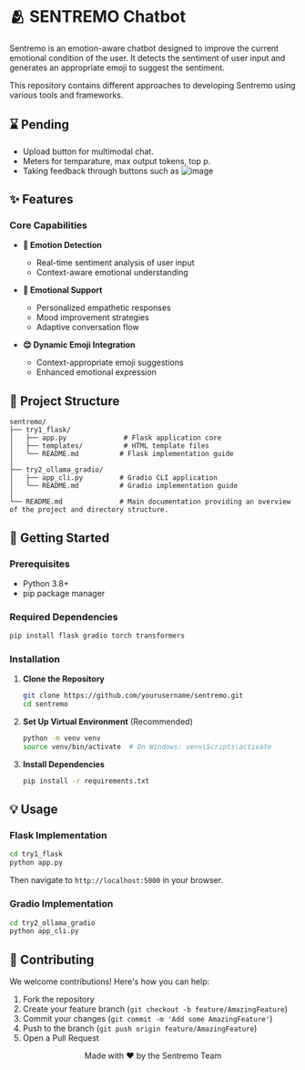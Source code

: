 # 🫂 SENTREMO Chatbot

Sentremo is an emotion-aware chatbot designed to improve the current emotional condition of the user. It detects the sentiment of user input and generates an appropriate emoji to suggest the sentiment. 

This repository contains different approaches to developing Sentremo using various tools and frameworks.

## ⌛ Pending

- Upload button for multimodal chat.
- Meters for temparature, max output tokens, top p.
- Taking feedback through buttons such as
![image](https://github.com/user-attachments/assets/10116be5-5997-4c86-8490-5a313ae45b06)


## ✨ Features

### Core Capabilities

- **🎯 Emotion Detection**
  - Real-time sentiment analysis of user input
  - Context-aware emotional understanding

- **💝 Emotional Support**
  - Personalized empathetic responses
  - Mood improvement strategies
  - Adaptive conversation flow

- **😊 Dynamic Emoji Integration**
  - Context-appropriate emoji suggestions
  - Enhanced emotional expression
    

## 📂 Project Structure

```
sentremo/
├── try1_flask/
│   ├── app.py              # Flask application core
│   ├── templates/          # HTML template files
│   └── README.md          # Flask implementation guide
│
├── try2_ollama_gradio/
│   ├── app_cli.py         # Gradio CLI application
│   └── README.md          # Gradio implementation guide
│
└── README.md              # Main documentation providing an overview of the project and directory structure.
```

## 🚀 Getting Started

### Prerequisites

- Python 3.8+
- pip package manager

### Required Dependencies

```bash
pip install flask gradio torch transformers
```

### Installation

1. **Clone the Repository**
   ```bash
   git clone https://github.com/yourusername/sentremo.git
   cd sentremo
   ```

2. **Set Up Virtual Environment** (Recommended)
   ```bash
   python -m venv venv
   source venv/bin/activate  # On Windows: venv\Scripts\activate
   ```

3. **Install Dependencies**
   ```bash
   pip install -r requirements.txt
   ```

## 💡 Usage

### Flask Implementation
```bash
cd try1_flask
python app.py
```
Then navigate to `http://localhost:5000` in your browser.

### Gradio Implementation
```bash
cd try2_ollama_gradio
python app_cli.py
```
   
## 🤝 Contributing

We welcome contributions! Here's how you can help:

1. Fork the repository
2. Create your feature branch (`git checkout -b feature/AmazingFeature`)
3. Commit your changes (`git commit -m 'Add some AmazingFeature'`)
4. Push to the branch (`git push origin feature/AmazingFeature`)
5. Open a Pull Request

<div align="center">

Made with ❤️ by the Sentremo Team

</div>
